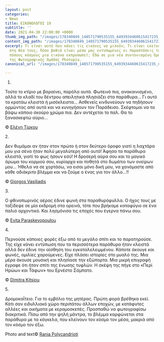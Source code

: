 ```yaml
---
layout: post
categories:
- News
title: ΕΙΚΟΝΟΛΟΓΟΙ 19
subtitle: ''
date: 2021-04-30 22:00:00 +0000
thumb_img_path: "/images/178340849_148571790535155_6493934460615417235_n.jpeg"
content_img_path: "/images/178340849_148571790535155_6493934460615417235_n.jpeg"
excerpt: Τι είναι αυτό που κάνει τις εικόνες να μιλούν; Τι είναι εκείνο που γεννιέται
  στη θέα τους; Πόσο βαθιά είναι μέσα μας εντυπωμένες οι παραστάσεις του κόσμου και
  πόσους κόσμους μια εικόνα εκπροσωπεί; Εδώ σε μια νέα συντονισμένη δράση με μέλη
  της Φωτογραφικής Ομάδας Photopia.
canonical_url: "/images/178340849_148571790535155_6493934460615417235_n.jpeg"

---
```

1. 

Τούτο το κτίριο με βαραίνει, παρόλα αυτά. Φωτεινό πια, ανακαινισμένο, αλλά το κλαδί του δέντρου απειλητικά πλησιάζει στα παράθυρα... Γι αυτό τα κρατάω κλειστά ή μισόκλειστα... Ασθενείς κινδυνεύουν να πηδήσουν ορμώντας από αυτά  και να κυνηγήσουν τον Παράδεισο. Σκέφτομαι να τα βάψω κάποιο σκούρο χρώμα πια. Δεν αντέχεται το παλ. Θα το ξανασκεφτώ αύριο...  

© <a href="https://www.facebook.com/profile.php?id=100027611144938" target="blank"> Ελένη Τίρκου</a>  

2\.

Δεν θυμάμαι αν ήταν στον πρώτο ή στον δεύτερο όροφο γιατί η λαχτάρα μου για σένα ήταν πολύ μεγαλύτερη από αυτό!
Άφησα τα παράθυρα κλειστά, γιατί το φως ήσουν εσύ!   Η δροσερή αύρα σου και το μαγικό άρωμα του κορμιού σου,  κυρίαρχα και ποθητά  στο δωμάτιο των ονείρων μου...
Ήθελα να σε χορτάσω, να εισαι μόνο δική μου, να χανόμαστε από κάθε  αδιάκριτο βλέμμα και να ζούμε ο ένας για τον άλλο…!!

© <a href="https://www.facebook.com/gvasiliadis" target="blank"> Giorgos Vasiliadis</a>  

3\.

Ο φθινοπωρινός αέρας έδινε φωνή στα παραθυρόφυλλα. Ο ήχος τους με ταξίδεψε σε μία εκδρομή στα ορεινά, τότε που βρήκαμε καταφύγιο σε ένα παλιό αρχοντικό. Και λησμόνισα τις εποχές που έγερνα πάνω σου.

© <a href="https://www.facebook.com/evitap" target="blank"> Evita Paraskevopoulou</a>  

4\.  

Περνούσε κάποιες φορές έξω από το μεγάλο σπίτι και το παρατηρούσε.  Της είχε κάνει εντύπωση που τα περισσότερα παράθυρα ήταν κλειστά αλλά δεν έδινε την αίσθηση του εγκαταλελειμμένου.  Κάποτε άκουγε και φωνές, ομιλίες χαρούμενες.  Είχε πλάσει ιστορίες στο μυαλό της.  Μια μέρα άκουσε μουσική και πλησίασε την εξώπορτα.  Μια μικρή επιγραφή έγραφε ότι ήταν σπίτι της ένωσης τυφλών.  Η σκέψη της πήγε στο «Περί Ηρώων και Τάφων» του Ερνέστο Σάμπατο.  

© <a href="https://www.facebook.com/dimitra.kitsiou" target="blank"> Dimitra Kitsiou</a>  

5\.  

Δρομοκαΐτειο. Για το εμβόλιο της μητέρας. Πρώτη φορά βρέθηκα εκεί. Κάτι σαν ειδυλλιακό χώρο περιπάτου άλλων εποχών, με κατάφυτες αλλέες και οικήματα με κεραμοσκεπές. Προσπαθώ να φωτογραφίσω διακριτικά. Πίσω από την ψηλή μάντρα, το βλέμμα καρφώνεται στα παράθυρα με τα κάγκελα, που κλείνουν τον κόσμο τον μέσα, μακριά από τον κόσμο τον έξω.

Photo and text© <a href="https://www.facebook.com/profile.php?id=100008460452394" target="blank"> Rania Polycandrioti</a>